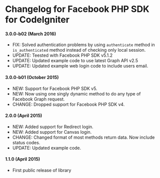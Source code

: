 # Changelog for Facebook PHP SDK for CodeIgniter

#### 3.0.0-b02 (March 2016)
- FIX: Solved authentication problems by using `authenticate` method in `is_authenticated` method instead of checking only local session.
- UPDATE: Teested with Facebook PHP SDK v5.1.2
- UPDATE: Updated example code to use latest Graph API v2.5
- UPDATE: Updated example web login code to include users email.

#### 3.0.0-b01 (October 2015)
- NEW: Support for Facebook PHP SDK v5.
- NEW: Now using one singly dynamic method to do any type of Facebook Graph request.
- CHANGE: Dropped support for Facebook PHP SDK v4.

#### 2.0.0 (April 2015)
- NEW: Added support for Redirect login.
- NEW: Added support for Canvas login.
- CHANGE: Changed format of most methods return data. Now include status codes.
- UPDATE: Updated example code.

#### 1.1.0 (April 2015)
- First public release of library

